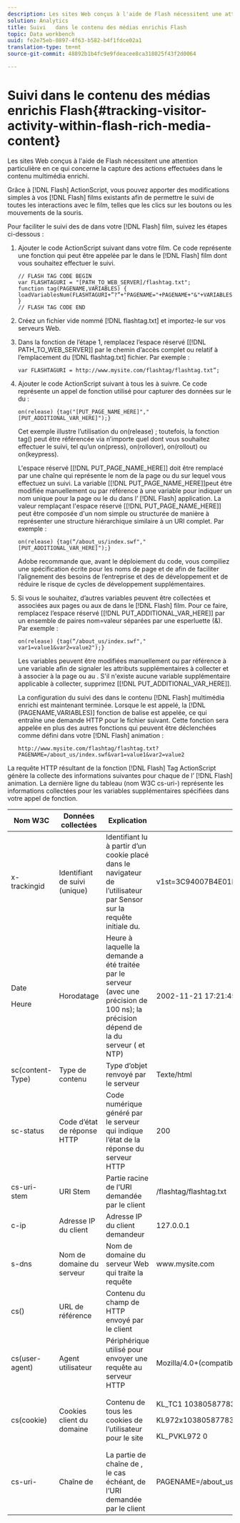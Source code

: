 ```yaml
---
description: Les sites Web conçus à l'aide de Flash nécessitent une attention particulière en ce qui concerne la capture des actions effectuées dans le contenu multimédia enrichi.
solution: Analytics
title: Suivi   dans le contenu des médias enrichis Flash
topic: Data workbench
uuid: fe2e75eb-0897-4f63-b582-b4f1fdce02a1
translation-type: tm+mt
source-git-commit: 48892b1b4fc9e9fdeacee8ca318025f43f2d0064

---
```



# Suivi   dans le contenu des médias enrichis Flash{#tracking-visitor-activity-within-flash-rich-media-content}

Les sites Web conçus à l&#39;aide de Flash nécessitent une attention particulière en ce qui concerne la capture des actions effectuées dans le contenu multimédia enrichi.

Grâce à [!DNL Flash] ActionScript, vous pouvez apporter des modifications simples à vos [!DNL Flash] films existants afin de permettre le suivi de toutes les interactions avec le film, telles que les clics sur les boutons ou les mouvements de la souris.

Pour faciliter le suivi des  de dans votre [!DNL Flash] film, suivez les étapes ci-dessous :

1. Ajouter le code ActionScript suivant dans votre film. Ce code représente une fonction qui peut être appelée par le  dans le [!DNL Flash] film dont vous souhaitez effectuer le suivi.

   ```
   // FLASH TAG CODE BEGIN 
   var FLASHTAGURI = "[PATH_TO_WEB_SERVER]/flashtag.txt"; 
   function tag(PAGENAME,VARIABLES) { 
   loadVariablesNum(FLASHTAGURI+”?”+"PAGENAME="+PAGENAME+"&"+VARIABLES,0); 
   } 
   // FLASH TAG CODE END
   ```

1. Créez un fichier vide nommé [!DNL flashtag.txt] et importez-le sur vos serveurs Web.
1. Dans la fonction de l’étape 1, remplacez l’espace réservé \[[!DNL PATH_TO_WEB_SERVER]\] par le chemin d’accès complet ou relatif à l’emplacement du [!DNL flashtag.txt] fichier. Par exemple :

   ```
   var FLASHTAGURI = http://www.mysite.com/flashtag/flashtag.txt”;
   ```

1. Ajouter le code ActionScript suivant à tous les à suivre. Ce code représente un appel de fonction utilisé pour capturer des données sur le  du :

   ```
   on(release) {tag("[PUT_PAGE_NAME_HERE]","[PUT_ADDITIONAL_VAR_HERE]");}
   ```

   Cet exemple illustre l’utilisation du  on(release) ; toutefois, la fonction tag() peut être référencée via n’importe quel dont vous souhaitez effectuer le suivi, tel qu’un on(press), on(rollover), on(rollout) ou on(keypress).

   L&#39;espace réservé \[[!DNL PUT_PAGE_NAME_HERE]\] doit être remplacé par une chaîne qui représente le nom de la page ou du sur lequel vous effectuez un suivi. La variable \[[!DNL PUT_PAGE_NAME_HERE]\]peut être modifiée manuellement ou par référence à une variable pour indiquer un nom unique pour la page ou le  du dans l’ [!DNL Flash] application. La valeur remplaçant l&#39;espace réservé \[[!DNL PUT_PAGE_NAME_HERE]\] peut être composée d&#39;un nom simple ou structurée de manière à représenter une structure hiérarchique similaire à un URI complet. Par exemple :

   ```
   on(release) {tag(“/about_us/index.swf","[PUT_ADDITIONAL_VAR_HERE]");}
   ```

   Adobe recommande que, avant le déploiement du code, vous compiliez une spécification écrite pour les noms de page et de  afin de faciliter l’alignement des besoins de l’entreprise et des de développement et de réduire le risque de cycles de développement supplémentaires.

1. Si vous le souhaitez, d’autres variables peuvent être collectées et associées aux pages ou aux  de dans le [!DNL Flash] film. Pour ce faire, remplacez l’espace réservé \[[!DNL PUT_ADDITIONAL_VAR_HERE]\] par un ensemble de paires nom=valeur séparées par une esperluette (&amp;). Par exemple :

   ```
   on(release) {tag(“/about_us/index.swf"," var1=value1&var2=value2");}
   ```

   Les variables peuvent être modifiées manuellement ou par référence à une variable afin de signaler les attributs supplémentaires à collecter et à associer à la page ou au . S&#39;il n&#39;existe aucune variable supplémentaire applicable à collecter, supprimez \[[!DNL PUT_ADDITIONAL_VAR_HERE]\].

   La configuration du suivi des dans le contenu [!DNL Flash] multimédia enrichi est maintenant terminée. Lorsque le  est appelé, la [!DNL (PAGENAME,VARIABLES)] fonction de balise est appelée, ce qui entraîne une demande HTTP pour le fichier suivant. Cette fonction sera appelée en plus des autres fonctions qui peuvent être déclenchées comme défini dans votre [!DNL Flash] animation :

   ```
   http://www.mysite.com/flashtag/flashtag.txt?PAGENAME=/about_us/index.swf&var1=value1&var2=value2
   ```

La requête HTTP résultant de la fonction [!DNL Flash] Tag ActionScript génère la collecte des informations suivantes pour chaque de l’ [!DNL Flash] animation. La dernière ligne du tableau (nom W3C cs-uri-) représente les informations collectées pour les variables supplémentaires spécifiées dans votre appel de fonction.

<table id="table_A7ED9D38F36B4405947B2F48EA94D3C4"> 
 <thead> 
  <tr> 
   <th colname="col1" class="entry"> Nom W3C </th> 
   <th colname="col2" class="entry"> Données collectées </th> 
   <th colname="col3" class="entry"> Explication </th> 
   <th colname="col4" class="entry"> Exemple </th> 
  </tr> 
 </thead>
 <tbody> 
  <tr> 
   <td colname="col1"> x-trackingid </td> 
   <td colname="col2"> Identifiant de suivi (unique) </td> 
   <td colname="col3"> Identifiant lu à partir d’un cookie placé dans le navigateur de l’utilisateur par <span class="wintitle"> Sensor </span> sur la requête initiale du. </td> 
   <td colname="col4"> v1st=3C94007B4E01F9C2 </td> 
  </tr> 
  <tr> 
   <td colname="col1"> <p>Date </p> <p>Heure </p> </td> 
   <td colname="col2"> Horodatage </td> 
   <td colname="col3"> Heure à laquelle la demande a été traitée par le serveur (avec une précision de 100 ns); la précision dépend de la  du serveur ( et NTP) </td> 
   <td colname="col4"> 2002-11-21 17:21:45.123 </td> 
  </tr> 
  <tr> 
   <td colname="col1"> sc(content-Type) </td> 
   <td colname="col2"> Type de contenu </td> 
   <td colname="col3"> Type d’objet renvoyé par le serveur </td> 
   <td colname="col4"> Texte/html </td> 
  </tr> 
  <tr> 
   <td colname="col1"> sc-status </td> 
   <td colname="col2"> Code d’état de réponse HTTP </td> 
   <td colname="col3"> Code numérique généré par le serveur qui indique l’état de la réponse du serveur HTTP </td> 
   <td colname="col4"> 200 </td> 
  </tr> 
  <tr> 
   <td colname="col1"> cs-uri-stem </td> 
   <td colname="col2"> URI Stem </td> 
   <td colname="col3"> Partie racine de l’URI demandée par le client </td> 
   <td colname="col4"> /flashtag/flashtag.txt </td> 
  </tr> 
  <tr> 
   <td colname="col1"> c-ip </td> 
   <td colname="col2"> Adresse IP du client </td> 
   <td colname="col3"> Adresse IP du client demandeur </td> 
   <td colname="col4"> 127.0.0.1 </td> 
  </tr> 
  <tr> 
   <td colname="col1"> s-dns </td> 
   <td colname="col2"> Nom de domaine du serveur </td> 
   <td colname="col3"> Nom de domaine du serveur Web qui traite la requête </td> 
   <td colname="col4"> www.mysite.com </td> 
  </tr> 
  <tr> 
   <td colname="col1"> cs() </td> 
   <td colname="col2"> URL de référence </td> 
   <td colname="col3"> Contenu du champ de  HTTP envoyé par le client </td> 
   <td colname="col4"></td> 
  </tr> 
  <tr> 
   <td colname="col1"> cs(user-agent) </td> 
   <td colname="col2"> Agent utilisateur </td> 
   <td colname="col3"> Périphérique utilisé pour envoyer une requête au serveur HTTP </td> 
   <td colname="col4"> Mozilla/4.0+(compatible;+MSIE+6.0; +Windows+NT+5.1) </td> 
  </tr> 
  <tr> 
   <td colname="col1"> cs(cookie) </td> 
   <td colname="col2"> Cookies client du domaine </td> 
   <td colname="col3"> Contenu de tous les cookies de l’utilisateur pour le site </td> 
   <td colname="col4"> <p>KL_TC1 1038058778312 </p> <p>KL972x1038058778312282052 </p> <p>KL_PVKL972 0 </p> </td> 
  </tr> 
  <tr> 
   <td colname="col1"> cs-uri- </td> 
   <td colname="col2"> Chaîne de  </td> 
   <td colname="col3"> La partie de chaîne de , le cas échéant, de l’URI demandée par le client </td> 
   <td colname="col4"> PAGENAME=/about_us/index.swf&amp;var1=value1&amp;var2=value2 </td> 
  </tr> 
 </tbody> 
</table>

